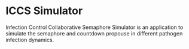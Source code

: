 # ICCS Simulator

Infection Control Collaborative Semaphore Simulator is an application to simulate the semaphore and countdown propouse in different pathogen infection dynamics.
